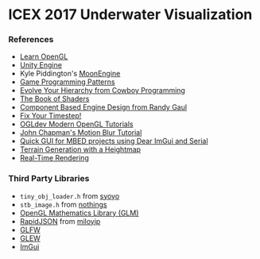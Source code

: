 # ICEX 2017 Underwater Visualization

### References
* [Learn OpenGL](https://learnopengl.com/)
* [Unity Engine](https://unity3d.com/)
* Kyle Piddington's [MoonEngine](https://github.com/kyle-piddington/MoonEngine)
* [Game Programming Patterns](http://gameprogrammingpatterns.com/contents.html)
* [Evolve Your Hierarchy from Cowboy Programming](http://cowboyprogramming.com/2007/01/05/evolve-your-heirachy/)
* [The Book of Shaders](https://thebookofshaders.com/)
* [Component Based Engine Design from Randy Gaul](http://www.randygaul.net/2013/05/20/component-based-engine-design/)
* [Fix Your Timestep!](http://gafferongames.com/game-physics/fix-your-timestep/)
* [OGLdev Modern OpenGL Tutorials](http://ogldev.atspace.co.uk)
* [John Chapman's Motion Blur Tutorial](http://john-chapman-graphics.blogspot.com/2013/01/what-is-motion-blur-motion-pictures-are.html)
* [Quick GUI for MBED projects using Dear ImGui and Serial](http://justanotherelectronicsblog.com/?p=179)
* [Terrain Generation with a Heightmap](http://www.chadvernon.com/blog/resources/directx9/terrain-generation-with-a-heightmap/)
* [Real-Time Rendering](http://www.realtimerendering.com/)

### Third Party Libraries
* `tiny_obj_loader.h` from [syoyo](https://github.com/syoyo/tinyobjloader)
* `stb_image.h` from [nothings](https://github.com/nothings/stb)
* [OpenGL Mathematics Library (GLM)](http://glm.g-truc.net/0.9.8/index.html)
* [RapidJSON](https://github.com/miloyip/rapidjson) from [miloyip](https://github.com/miloyip)
* [GLFW](http://www.glfw.org/)
* [GLEW](http://glew.sourceforge.net/)
* [ImGui](https://github.com/ocornut/imgui)
